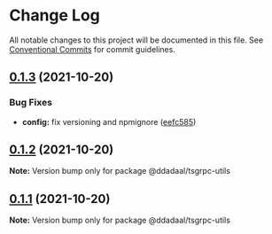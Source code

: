 # Change Log

All notable changes to this project will be documented in this file.
See [Conventional Commits](https://conventionalcommits.org) for commit guidelines.

## [0.1.3](https://github.com/ddadaal/tsgrpc/compare/v0.1.2...v0.1.3) (2021-10-20)


### Bug Fixes

* **config:** fix versioning and npmignore ([eefc585](https://github.com/ddadaal/tsgrpc/commit/eefc585dcd51dbcf660b9fca579150ff33d84659))





## [0.1.2](https://github.com/ddadaal/tsgrpc/compare/v0.1.1...v0.1.2) (2021-10-20)

**Note:** Version bump only for package @ddadaal/tsgrpc-utils





## [0.1.1](https://github.com/ddadaal/tsgrpc/compare/v0.0.6...v0.1.1) (2021-10-20)

**Note:** Version bump only for package @ddadaal/tsgrpc-utils
